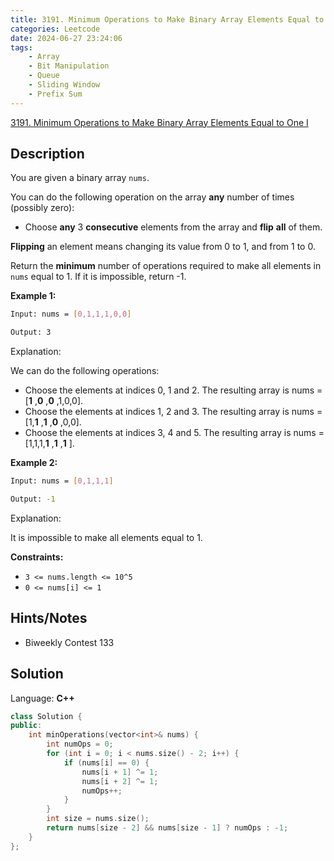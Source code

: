 ```yaml
---
title: 3191. Minimum Operations to Make Binary Array Elements Equal to One I
categories: Leetcode
date: 2024-06-27 23:24:06
tags:
    - Array
    - Bit Manipulation
    - Queue
    - Sliding Window
    - Prefix Sum
---
```


[3191. Minimum Operations to Make Binary Array Elements Equal to One I](https://leetcode.com/problems/minimum-operations-to-make-binary-array-elements-equal-to-one-i/description/)

## Description

You are given a binary array `nums`.

You can do the following operation on the array **any**  number of times (possibly zero):

- Choose **any** 3 **consecutive** elements from the array and **flip** **all** of them.

**Flipping** an element means changing its value from 0 to 1, and from 1 to 0.

Return the **minimum**  number of operations required to make all elements in `nums` equal to 1. If it is impossible, return -1.

**Example 1:**

```bash
Input: nums = [0,1,1,1,0,0]

Output: 3
```

Explanation:

We can do the following operations:

- Choose the elements at indices 0, 1 and 2. The resulting array is nums = [**1** ,**0** ,**0** ,1,0,0].
- Choose the elements at indices 1, 2 and 3. The resulting array is nums = [1,**1** ,**1** ,**0** ,0,0].
- Choose the elements at indices 3, 4 and 5. The resulting array is nums = [1,1,1,**1** ,**1** ,**1** ].

**Example 2:**

```bash
Input: nums = [0,1,1,1]

Output: -1
```

Explanation:

It is impossible to make all elements equal to 1.

**Constraints:**

- `3 <= nums.length <= 10^5`
- `0 <= nums[i] <= 1`

## Hints/Notes

- Biweekly Contest 133

## Solution

Language: **C++**

```C++
class Solution {
public:
    int minOperations(vector<int>& nums) {
        int numOps = 0;
        for (int i = 0; i < nums.size() - 2; i++) {
            if (nums[i] == 0) {
                nums[i + 1] ^= 1;
                nums[i + 2] ^= 1;
                numOps++;
            }
        }
        int size = nums.size();
        return nums[size - 2] && nums[size - 1] ? numOps : -1;
    }
};
```
